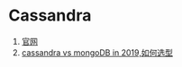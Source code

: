 # Cassandra
1. [官网](http://cassandra.apache.org/)
1. [cassandra vs mongoDB in 2019,如何选型](https://yq.aliyun.com/articles/713850)
